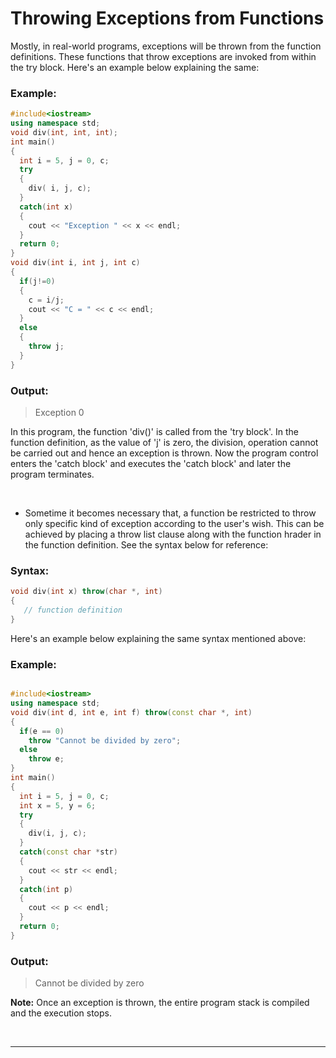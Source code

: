 # Throwing Exceptions from Functions

Mostly, in real-world programs, exceptions will be thrown from the function definitions. These functions that throw exceptions are invoked from within the try block. Here's an example below explaining the same:

### Example:

```C++
#include<iostream>
using namespace std;
void div(int, int, int);
int main()
{
  int i = 5, j = 0, c;
  try
  {
    div( i, j, c);
  }
  catch(int x)
  {
    cout << "Exception " << x << endl;
  }
  return 0;
}
void div(int i, int j, int c)
{
  if(j!=0)
  {
    c = i/j;
    cout << "C = " << c << endl;
  }
  else
  {
    throw j;
  }
}

```
### Output:

> Exception 0  

In this program, the function 'div()' is called from the 'try block'. In the function definition, as the value of 'j' is zero, the division, operation cannot be carried out and hence an exception is thrown. Now the program control enters the 'catch block' and executes the 'catch block' and later the program terminates.

<br />

- Sometime it becomes necessary that, a function be restricted to throw only specific kind of exception according to the user's wish. This can be  achieved by placing a throw list clause along with the function hrader in the function definition. See the syntax below for reference:

### Syntax:

```C++
void div(int x) throw(char *, int)
{
   // function definition
}

```

Here's an example below explaining the same syntax mentioned above:

### Example:

```C++

#include<iostream>
using namespace std;
void div(int d, int e, int f) throw(const char *, int)
{
  if(e == 0)
    throw "Cannot be divided by zero";
  else
    throw e;
}
int main()
{
  int i = 5, j = 0, c;
  int x = 5, y = 6;
  try
  {
    div(i, j, c);
  }
  catch(const char *str)
  {
    cout << str << endl;
  }
  catch(int p)
  {
    cout << p << endl;
  }
  return 0;
}

```

### Output:

> Cannot be divided by zero  

**Note:** Once an exception is thrown, the entire program stack is compiled and the execution stops.

<br />

---

